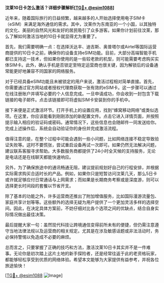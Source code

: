 **汶莱10日卡怎么激活？详细步骤解析[[TG💪+ @esim1088](https://t.me/s/esim1088)]**

近年来，随着国际旅行的日益频繁，越来越多的人开始选择使用电子SIM卡（eSIM）来满足海外通信的需求。其中，汶莱作为东南亚的一个小国，以其独特的文化、美丽的自然风光和友好的居民吸引了众多游客。如果你计划前往汶莱，那么了解如何激活当地的10日卡就显得尤为重要了。

首先，我们需要明确一点：在选择沃达丰、迪吉斯、奥普塔尔或Airtel等国际运营商提供的10日卡之前，确保你的设备支持eSIM功能。目前，大部分高端智能手机都已支持这一技术，但如果你使用的是一些较老款的机型，则可能需要考虑购买实体SIM卡。此外，确认手机是否锁定至特定运营商也很关键，因为解锁后的设备通常能更好地兼容不同国家的网络服务。

对于已经具备eSIM功能且未被锁定的用户来说，激活过程相对简单直接。首先，你需要通过官方网站或者授权代理商获取一张有效的eSIM卡。这一步骤可以通过在线注册账户并填写必要的个人信息完成。一旦申请成功，你会收到一封包含下载链接的电子邮件。点击该链接即可将虚拟SIM卡安装到你的手机中。

接下来便是正式激活环节。打开手机上的设置应用，找到“蜂窝移动网络”或类似选项。在这里，你应该能看到刚刚添加的新配置文件。点击它进入详情页面，并按照提示输入相应的验证码或密码。通常情况下，这些信息也会随邮件一同发送给你。完成上述操作后，系统会自动验证你的身份并完成激活流程。

值得注意的是，在整个过程中可能会遇到一些小问题，比如网络连接不稳定导致验证失败等。这时不要慌张，尝试重启设备再试一次即可。如果仍然无法解决问题，建议联系客服寻求帮助。大多数服务商都提供了24小时全天候的支持服务，无论是电话还是在线聊天都能快速响应。

另外，为了确保旅途中的通讯畅通无阻，建议提前规划好自己的行程安排，并根据实际需求购买合适时长的产品。例如，如果你只是短暂访问汶莱几天，那么5日卡或许就足够应付日常通话与上网需求；而如果是长期商务考察或是深度游，则可以选择更长时间段的套餐以节省开支。

除了基本的功能之外，许多运营商还推出了附加增值服务，比如国际漫游流量包、家庭共享计划等等。这些额外的选择无疑为用户提供了一个更加灵活多样的选择空间。因此，在决定具体方案前，不妨仔细对比各个选项之间的优缺点，结合自身实际情况做出最佳决策。

最后提醒大家一句：虽然现代科技让跨境通信变得前所未有的便捷，但仍需注意遵守当地法律法规以及运营商的相关规定。尤其是在涉及敏感话题或非法活动时，务必保持警惕以免造成不必要的麻烦。

总而言之，只要掌握了正确的技巧和方法，激活汶莱10日卡其实并不是一件难事。无论你是初次踏上这片土地的新手探险者，还是经常往返于此的老资格玩家，都能够轻松享受到优质的网络体验。希望本文能够为大家提供有益参考，并祝各位旅途愉快！

[[TG💪+ @esim1088](https://t.me/s/esim1088) ![Image](https://i.postimg.cc/4NQfJmqS/Snipaste-2025-05-13-00-14-12.png)]